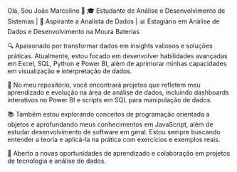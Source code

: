 Olá, Sou João Marcolino 👋
🎓 Estudante de Análise e Desenvolvimento de Sistemas | 🎯 Aspirante a Analista de Dados | 📊 Estagiário em Análise de Dados e Desenvolvimento na Moura Baterias

🔍 Apaixonado por transformar dados em insights valiosos e soluções práticas. Atualmente, estou focado em desenvolver habilidades avançadas em Excel, SQL, Python e Power BI, além de aprimorar minhas capacidades em visualização e interpretação de dados.

🚀 No meu repositório, você encontrará projetos que refletem meu aprendizado e evolução na área de análise de dados, incluindo dashboards interativos no Power BI e scripts em SQL para manipulação de dados.

📚 Também estou explorando conceitos de programação orientada a objetos e aprofundando meus conhecimentos em JavaScript, além de estudar desenvolvimento de software em geral. Estou sempre buscando entender a teoria e aplicá-la na prática com exercícios e exemplos reais.

🌱 Aberto a novas oportunidades de aprendizado e colaboração em projetos de tecnologia e análise de dados.
